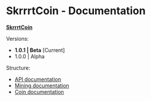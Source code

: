 # SkrrrtCoin - Documentation

**[SkrrrtCoin](https://skrt.koaladev.de)**

Versions:
- **1.0.1 | Beta** [Current]
- 1.0.0 | Alpha

Structure:
- [API documentation](doc/api.md)
- [Mining documentation](doc/mining.md)
- [Coin documentation](doc/SKRT.md)
